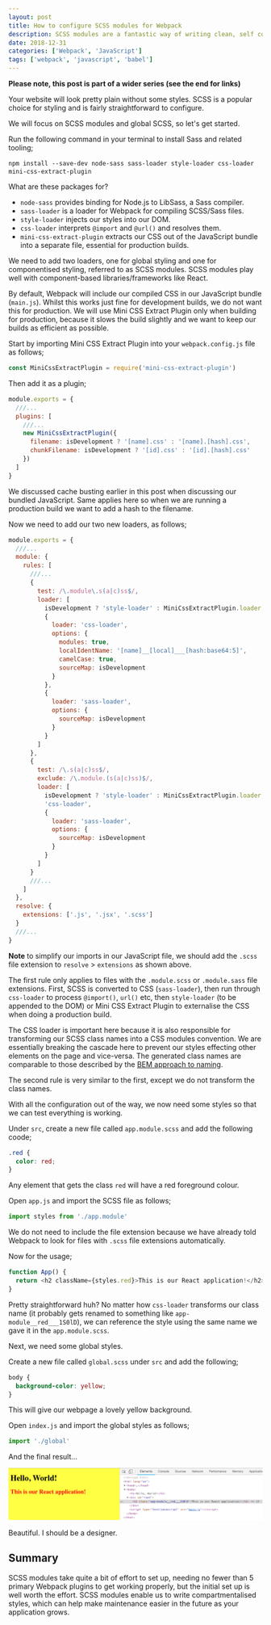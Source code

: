 ```yaml
---
layout: post
title: How to configure SCSS modules for Webpack
description: SCSS modules are a fantastic way of writing clean, self contained styles, that are usually consumed by components
date: 2018-12-31
categories: ['Webpack', 'JavaScript']
tags: ['webpack', 'javascript', 'babel']
---
```


**Please note, this post is part of a wider series (see the end for links)**

Your website will look pretty plain without some styles. SCSS is a popular choice for styling and is fairly straightforward to configure.

We will focus on SCSS modules and global SCSS, so let's get started.

Run the following command in your terminal to install Sass and related tooling;

```shell
npm install --save-dev node-sass sass-loader style-loader css-loader mini-css-extract-plugin
```

What are these packages for?

- `node-sass` provides binding for Node.js to LibSass, a Sass compiler.
- `sass-loader` is a loader for Webpack for compiling SCSS/Sass files.
- `style-loader` injects our styles into our DOM.
- `css-loader` interprets `@import` and `@url()` and resolves them.
- `mini-css-extract-plugin` extracts our CSS out of the JavaScript bundle into a separate file, essential for production builds.

We need to add two loaders, one for global styling and one for componentised styling, referred to as SCSS modules. SCSS modules play well with component-based libraries/frameworks like React.

By default, Webpack will include our compiled CSS in our JavaScript bundle (`main.js`). Whilst this works just fine for development builds, we do not want this for production. We will use Mini CSS Extract Plugin only when building for production, because it slows the build slightly and we want to keep our builds as efficient as possible.

Start by importing Mini CSS Extract Plugin into your `webpack.config.js` file as follows;

```javascript
const MiniCssExtractPlugin = require('mini-css-extract-plugin')
```

Then add it as a plugin;

```javascript
module.exports = {
  ///...
  plugins: [
    ///...
    new MiniCssExtractPlugin({
      filename: isDevelopment ? '[name].css' : '[name].[hash].css',
      chunkFilename: isDevelopment ? '[id].css' : '[id].[hash].css'
    })
  ]
}
```

We discussed cache busting earlier in this post when discussing our bundled JavaScript. Same applies here so when we are running a production build we want to add a hash to the filename.

Now we need to add our two new loaders, as follows;

```javascript
module.exports = {
  ///...
  module: {
    rules: [
      ///...
      {
        test: /\.module\.s(a|c)ss$/,
        loader: [
          isDevelopment ? 'style-loader' : MiniCssExtractPlugin.loader,
          {
            loader: 'css-loader',
            options: {
              modules: true,
              localIdentName: '[name]__[local]___[hash:base64:5]',
              camelCase: true,
              sourceMap: isDevelopment
            }
          },
          {
            loader: 'sass-loader',
            options: {
              sourceMap: isDevelopment
            }
          }
        ]
      },
      {
        test: /\.s(a|c)ss$/,
        exclude: /\.module.(s(a|c)ss)$/,
        loader: [
          isDevelopment ? 'style-loader' : MiniCssExtractPlugin.loader,
          'css-loader',
          {
            loader: 'sass-loader',
            options: {
              sourceMap: isDevelopment
            }
          }
        ]
      }
      ///...
    ]
  },
  resolve: {
    extensions: ['.js', '.jsx', '.scss']
  }
  ///...
}
```

**Note** to simplify our imports in our JavaScript file, we should add the `.scss` file extension to `resolve` > `extensions` as shown above.

The first rule only applies to files with the `.module.scss` or `.module.sass` file extensions. First, SCSS is converted to CSS (`sass-loader`), then run through `css-loader` to process `@import()`, `url()` etc, then `style-loader` (to be appended to the DOM) or Mini CSS Extract Plugin to externalise the CSS when doing a production build.

The CSS loader is important here because it is also responsible for transforming our SCSS class names into a CSS modules convention. We are essentially breaking the cascade here to prevent our styles effecting other elements on the page and vice-versa. The generated class names are comparable to those described by the [BEM approach to naming](http://getbem.com/introduction/).

The second rule is very similar to the first, except we do not transform the class names.

With all the configuration out of the way, we now need some styles so that we can test everything is working.

Under `src`, create a new file called `app.module.scss` and add the following coode;

```css
.red {
  color: red;
}
```

Any element that gets the class `red` will have a red foreground colour.

Open `app.js` and import the SCSS file as follows;

```javascript
import styles from './app.module'
```

We do not need to include the file extension because we have already told Webpack to look for files with `.scss` file extensions automatically.

Now for the usage;

```javascript
function App() {
  return <h2 className={styles.red}>This is our React application!</h2>
}
```

Pretty straightforward huh? No matter how `css-loader` transforms our class name (it probably gets renamed to something like `app-module__red___1S0lD`), we can reference the style using the same name we gave it in the `app.module.scss`.

Next, we need some global styles.

Create a new file called `global.scss` under `src` and add the following;

```css
body {
  background-color: yellow;
}
```

This will give our webpage a lovely yellow background.

Open `index.js` and import the global styles as follows;

```javascript
import './global'
```

And the final result...

![Webpack 4 CSS Modules](webpack-4-css-modules.png)

Beautiful. I should be a designer.

## Summary

SCSS modules take quite a bit of effort to set up, needing no fewer than 5 primary Webpack plugins to get working properly, but the initial set up is well worth the effort. SCSS modules enable us to write compartmentalised styles, which can help make maintenance easier in the future as your application grows.
